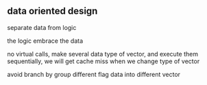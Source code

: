 ## data oriented design
separate data from logic

the logic embrace the data

no virtual calls, make several data type of vector, and execute them sequentially, we will get cache miss when we change type of vector

avoid branch by group different flag data into different vector



